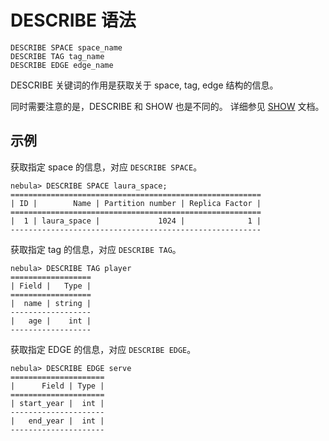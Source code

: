 # DESCRIBE 语法

```ngql
DESCRIBE SPACE space_name
DESCRIBE TAG tag_name
DESCRIBE EDGE edge_name
```

DESCRIBE 关键词的作用是获取关于 space, tag, edge 结构的信息。

同时需要注意的是，DESCRIBE 和 SHOW 也是不同的。 详细参见 [SHOW](show-syntax.md) 文档。

## 示例

获取指定 space 的信息，对应 `DESCRIBE SPACE`。

```ngql
nebula> DESCRIBE SPACE laura_space;
========================================================
| ID |        Name | Partition number | Replica Factor |
========================================================
|  1 | laura_space |             1024 |              1 |
--------------------------------------------------------  
```

获取指定 tag 的信息，对应 `DESCRIBE TAG`。

```ngql
nebula> DESCRIBE TAG player
==================
| Field |   Type |
==================
|  name | string |
------------------
|   age |    int |
------------------  
```

获取指定 EDGE 的信息，对应 `DESCRIBE EDGE`。

```ngql
nebula> DESCRIBE EDGE serve
=====================
|      Field | Type |
=====================
| start_year |  int |
---------------------
|   end_year |  int |
---------------------
```
